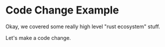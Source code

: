 # Code Change Example

Okay, we covered some really high level "rust ecosystem" stuff.

Let's make a code change.
